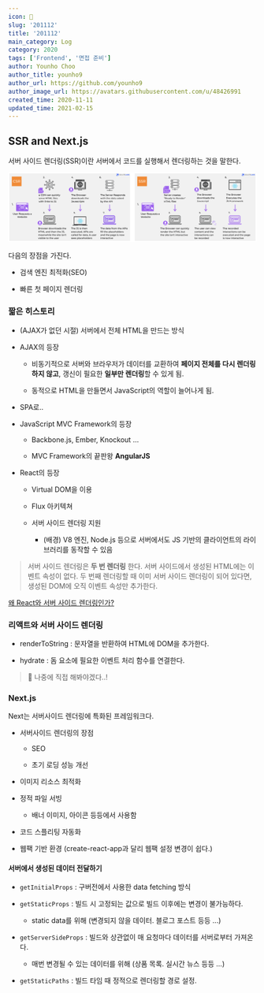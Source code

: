 ```yaml
---
icon: 📆
slug: '201112'
title: '201112'
main_category: Log
category: 2020
tags: ['Frontend', '면접 준비']
author: Younho Choo
author_title: younho9
author_url: https://github.com/younho9
author_image_url: https://avatars.githubusercontent.com/u/48426991
created_time: 2020-11-11
updated_time: 2021-02-15
---
```


## SSR and Next.js

서버 사이드 렌더링(SSR)이란 서버에서 코드를 실행해서 렌더링하는 것을 말한다.

![2020-11-11-201112-image-0](./images/2020-11-11-201112-image-0.png)

다음의 장점을 가진다.

- 검색 엔진 최적화(SEO)

- 빠른 첫 페이지 렌더링

### 짧은 히스토리

- (AJAX가 없던 시절) 서버에서 전체 HTML을 만드는 방식

- AJAX의 등장

  - 비동기적으로 서버와 브라우저가 데이터를 교환하여 **페이지 전체를 다시 렌더링하지 않고**, 갱신이 필요한 **일부만 렌더링**할 수 있게 됨.

  - 동적으로 HTML을 만들면서 JavaScript의 역할이 늘어나게 됨.

- SPA로..

- JavaScript MVC Framework의 등장

  - Backbone.js, Ember, Knockout ...

  - MVC Framework의 끝판왕 **AngularJS**

- React의 등장

  - Virtual DOM을 이용

  - Flux 아키텍쳐

  - 서버 사이드 렌더링 지원

    - (배경) V8 엔진, Node.js 등으로 서버에서도 JS 기반의 클라이언트의 라이브러리를 동작할 수 있음

> 서버 사이드 렌더링은 **두 번 렌더링** 한다. 서버 사이드에서 생성된 HTML에는 이벤트 속성이 없다. 두 번째 렌더링할 때 이미 서버 사이드 렌더링이 되어 있다면, 생성된 DOM에 오직 이벤트 속성만 추가한다.

[왜 React와 서버 사이드 렌더링인가?](https://subicura.com/2016/06/20/server-side-rendering-with-react.html)

### 리액트와 서버 사이드 렌더링

- renderToString : 문자열을 반환하여 HTML에 DOM을 추가한다.

- hydrate : 돔 요소에 필요한 이벤트 처리 함수를 연결한다.

> 📌 나중에 직접 해봐야겠다..!

### Next.js

Next는 서버사이드 렌더링에 특화된 프레임워크다.

- 서버사이드 렌더링의 장점

  - SEO

  - 초기 로딩 성능 개선

- 이미지 리소스 최적화

- 정적 파일 서빙

  - 배너 이미지, 아이콘 등등에서 사용함

- 코드 스플리팅 자동화

- 웹팩 기반 환경 (create-react-app과 달리 웹팩 설정 변경이 쉽다.)

#### 서버에서 생성된 데이터 전달하기

- `getInitialProps` : 구버전에서 사용한 data fetching 방식

- `getStaticProps` : 빌드 시 고정되는 값으로 빌드 이후에는 변경이 불가능하다.

  - static data를 위해 (변경되지 않을 데이터. 블로그 포스트 등등 ...)

- `getServerSideProps` : 빌드와 상관없이 매 요청마다 데이터를 서버로부터 가져온다.

  - 매번 변경될 수 있는 데이터를 위해 (상품 목록. 실시간 뉴스 등등 ...)

- `getStaticPaths` : 빌드 타임 때 정적으로 렌더링할 경로 설정.

<br />

